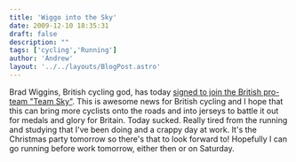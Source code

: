 ```yaml
---
title: 'Wiggo into the Sky'
date: 2009-12-10 18:35:31
draft: false
description: ""
tags: ['cycling','Running']
author: 'Andrew'
layout: '../../layouts/BlogPost.astro'
---
```


Brad Wiggins, British cycling god, has today [signed to join the British pro-team "Team Sky"](http://www.cyclingnews.com/news/bradley-wiggins-signs-with-team-sky). This is awesome news for British cycling and I hope that this can bring more cyclists onto the roads and into jerseys to battle it out for medals and glory for Britain. Today sucked. Really tired from the running and studying that I've been doing and a crappy day at work. It's the Christmas party tomorrow so there's that to look forward to! Hopefully I can go running before work tomorrow, either then or on Saturday.
